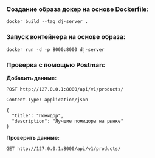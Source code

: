### Создание образа докер на основе Dockerfile:

`docker build --tag dj-server . `

### Запуск контейнера на основе образа:

`docker run -d -p 8000:8000 dj-server`

### Проверка с помощью Postman:

**Добавить данные:**

```
POST http://127.0.0.1:8000/api/v1/products/

Content-Type: application/json 

{  
  "title": "Помидор",  
  "description": "Лучшие помидоры на рынке"  
}
```
**Проверить данные:**

`GET http://127.0.0.1:8000/api/v1/products/`
